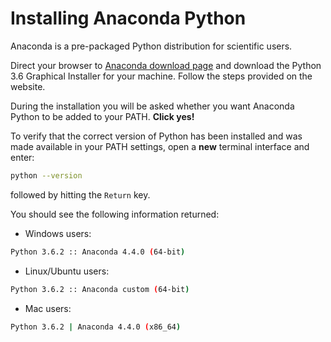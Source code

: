 # Installing Anaconda Python

Anaconda is a pre-packaged Python distribution for scientific users.

Direct your browser to [Anaconda download page](https://www.continuum.io/downloads) and download the Python 3.6 Graphical Installer for your machine.
Follow the steps provided on the website.

During the installation you will be asked whether you want Anaconda Python to be added to your PATH. **Click yes!**

To verify that the correct version of Python has been installed and was made available in your PATH settings, open a **new** terminal interface and enter:
```bash
python --version
```
followed by hitting the `Return` key.

You should see the following information returned:

*   Windows users:
```bash
Python 3.6.2 :: Anaconda 4.4.0 (64-bit)
```
*   Linux/Ubuntu users:
```bash
Python 3.6.2 :: Anaconda custom (64-bit)
```
*   Mac users:
```bash
Python 3.6.2 | Anaconda 4.4.0 (x86_64)
```
